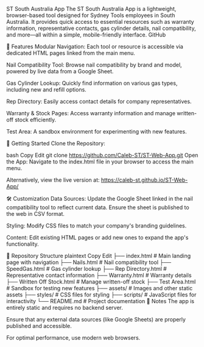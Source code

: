 ST South Australia App
The ST South Australia App is a lightweight, browser-based tool designed for Sydney Tools employees in South Australia. It provides quick access to essential resources such as warranty information, representative contacts, gas cylinder details, nail compatibility, and more—all within a simple, mobile-friendly interface.
GitHub

🔧 Features
Modular Navigation: Each tool or resource is accessible via dedicated HTML pages linked from the main menu.

Nail Compatibility Tool: Browse nail compatibility by brand and model, powered by live data from a Google Sheet.

Gas Cylinder Lookup: Quickly find information on various gas types, including new and refill options.

Rep Directory: Easily access contact details for company representatives.

Warranty & Stock Pages: Access warranty information and manage written-off stock efficiently.

Test Area: A sandbox environment for experimenting with new features.

🚀 Getting Started
Clone the Repository:

bash
Copy
Edit
git clone https://github.com/Caleb-ST/ST-Web-App.git
Open the App:
Navigate to the index.html file in your browser to access the main menu.

Alternatively, view the live version at: https://caleb-st.github.io/ST-Web-App/

🛠️ Customization
Data Sources: Update the Google Sheet linked in the nail compatibility tool to reflect current data. Ensure the sheet is published to the web in CSV format.

Styling: Modify CSS files to match your company's branding guidelines.

Content: Edit existing HTML pages or add new ones to expand the app's functionality.

📁 Repository Structure
plaintext
Copy
Edit
├── index.html                  # Main landing page with navigation
├── Nails.html                  # Nail compatibility tool
├── SpeedGas.html               # Gas cylinder lookup
├── Rep Directory.html          # Representative contact information
├── Warranty.html               # Warranty details
├── Written Off Stock.html      # Manage written-off stock
├── Test Area.html              # Sandbox for testing new features
├── assets/                     # Images and other static assets
├── styles/                     # CSS files for styling
├── scripts/                    # JavaScript files for interactivity
└── README.md                   # Project documentation
📌 Notes
The app is entirely static and requires no backend server.

Ensure that any external data sources (like Google Sheets) are properly published and accessible.

For optimal performance, use modern web browsers.

